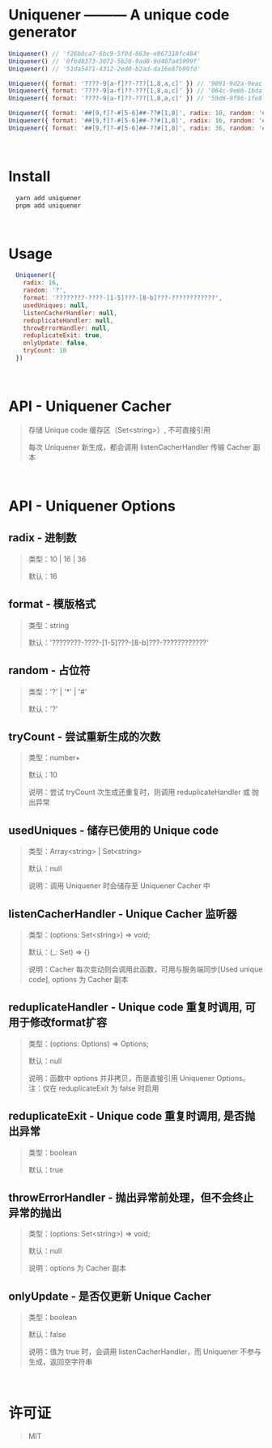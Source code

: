 # Uniquener ——— A unique code generator

```javascript
Uniquener() // 'f26b0ca7-6bc9-5f0d-863e-e867318fc484'
Uniquener() // '0fbd8373-3072-5b20-9ad8-9d407a45999f'
Uniquener() // '51da5471-4312-2ed0-b2ad-da16e87b99fd'

Uniquener({ format: '????-9[a-f]??-???[1,8,a,c]' }) // '9091-9d2a-9eac'
Uniquener({ format: '????-9[a-f]??-???[1,8,a,c]' }) // '064c-9e66-1bda'
Uniquener({ format: '????-9[a-f]??-???[1,8,a,c]' }) // '59d6-9f96-1fe8'

Uniquener({ format: '##[9,f]?-#[5-6]##-??#[1,8]', radix: 10, random: '#' }) // '09f?-3621-??21'
Uniquener({ format: '##[9,f]?-#[5-6]##-??#[1,8]', radix: 16, random: '#' }) // '65f?-25f8-??b8'
Uniquener({ format: '##[9,f]?-#[5-6]##-??#[1,8]', radix: 36, random: '#' }) // '9u9?-z6ho-??v1'
```

<br/>

# Install
```bash
  yarn add uniquener
  pnpm add uniquener
```

<br/>

# Usage
```javascript
  Uniquener({
    radix: 16,
    random: '?',
    format: '????????-????-[1-5]???-[8-b]???-????????????',
    usedUniques: null,
    listenCacherHandler: null,
    reduplicateHandler: null,
    throwErrorHandler: null,
    reduplicateExit: true,
    onlyUpdate: false,
    tryCount: 10
  })
```

<br/>

# API - Uniquener Cacher
> 存储 Unique code 缓存区（Set\<string\>）, 不可直接引用
>
> 每次 Uniquener 新生成，都会调用 listenCacherHandler 传输 Cacher 副本

<br/>

# API - Uniquener Options
## radix - 进制数
> 类型：10 | 16 | 36
>
> 默认：16

## format - 模版格式
> 类型：string
>
> 默认：'????????-????-[1-5]???-[8-b]???-????????????'

## random - 占位符
> 类型：'?' | '*' | '#' 
>
> 默认：'?'

## tryCount - 尝试重新生成的次数
> 类型：number+
>
> 默认：10
>
> 说明：尝试 tryCount 次生成还重复时，则调用 reduplicateHandler 或 抛出异常

## usedUniques - 储存已使用的 Unique code
> 类型：Array\<string> | Set\<string>
>
> 默认：null
>
> 说明：调用 Uniquener 时会储存至 Uniquener Cacher 中

## listenCacherHandler - Unique Cacher 监听器
> 类型：(options: Set\<string>) => void;
>
> 默认：(_: Set<string>) => {}
>
> 说明：Cacher 每次变动则会调用此函数，可用与服务端同步[Used unique code], options 为 Cacher 副本

## reduplicateHandler - Unique code 重复时调用, 可用于修改format扩容
> 类型：(options: Options) => Options;
>
> 默认：null
>
> 说明：函数中 options 并非拷贝，而是直接引用 Uniquener Options。注：仅在 reduplicateExit 为 false 时启用

## reduplicateExit - Unique code 重复时调用, 是否抛出异常
> 类型：boolean
>
> 默认：true

## throwErrorHandler - 抛出异常前处理，但不会终止异常的抛出
> 类型：(options: Set\<string>) => void;
>
> 默认：null
>
> 说明：options 为 Cacher 副本

## onlyUpdate - 是否仅更新 Unique Cacher
> 类型：boolean
>
> 默认：false
>
> 说明：值为 true 时，会调用 listenCacherHandler，而 Uniquener 不参与生成，返回空字符串

<br/>

# 许可证
> MIT